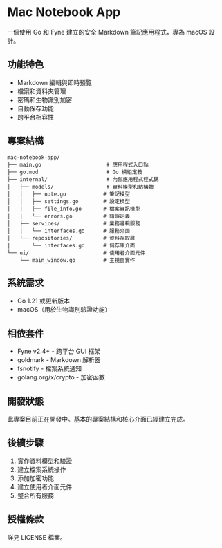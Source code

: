 # Mac Notebook App

一個使用 Go 和 Fyne 建立的安全 Markdown 筆記應用程式，專為 macOS 設計。

## 功能特色

- Markdown 編輯與即時預覽
- 檔案和資料夾管理
- 密碼和生物識別加密
- 自動保存功能
- 跨平台相容性

## 專案結構

```
mac-notebook-app/
├── main.go                     # 應用程式入口點
├── go.mod                      # Go 模組定義
├── internal/                   # 內部應用程式程式碼
│   ├── models/                 # 資料模型和結構體
│   │   ├── note.go            # 筆記模型
│   │   ├── settings.go        # 設定模型
│   │   ├── file_info.go       # 檔案資訊模型
│   │   └── errors.go          # 錯誤定義
│   ├── services/              # 業務邏輯服務
│   │   └── interfaces.go      # 服務介面
│   └── repositories/          # 資料存取層
│       └── interfaces.go      # 儲存庫介面
└── ui/                        # 使用者介面元件
    └── main_window.go         # 主視窗實作
```

## 系統需求

- Go 1.21 或更新版本
- macOS（用於生物識別驗證功能）

## 相依套件

- Fyne v2.4+ - 跨平台 GUI 框架
- goldmark - Markdown 解析器
- fsnotify - 檔案系統通知
- golang.org/x/crypto - 加密函數

## 開發狀態

此專案目前正在開發中。基本的專案結構和核心介面已經建立完成。

## 後續步驟

1. 實作資料模型和驗證
2. 建立檔案系統操作
3. 添加加密功能
4. 建立使用者介面元件
5. 整合所有服務

## 授權條款

詳見 LICENSE 檔案。
